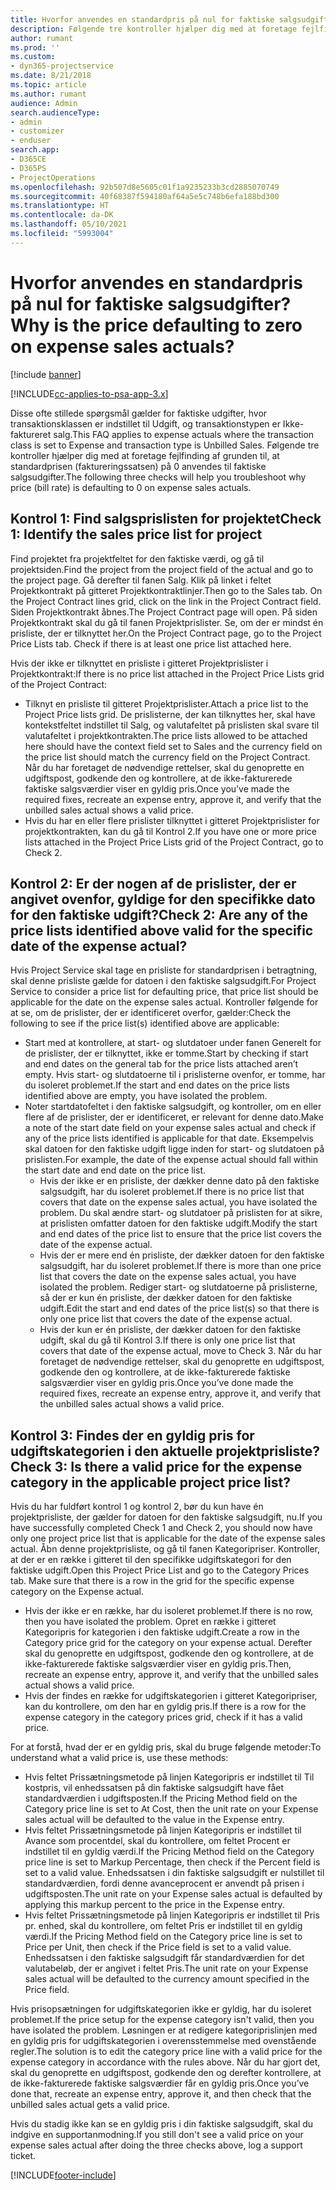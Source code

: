 ```yaml
---
title: Hvorfor anvendes en standardpris på nul for faktiske salgsudgifter?
description: Følgende tre kontroller hjælper dig med at foretage fejlfinding af grunden til, at standardprisen på 0 anvendes til faktiske salgsudgifter.
author: rumant
ms.prod: ''
ms.custom:
- dyn365-projectservice
ms.date: 8/21/2018
ms.topic: article
ms.author: rumant
audience: Admin
search.audienceType:
- admin
- customizer
- enduser
search.app:
- D365CE
- D365PS
- ProjectOperations
ms.openlocfilehash: 92b507d8e5605c01f1a9235233b3cd2885070749
ms.sourcegitcommit: 40f68387f594180af64a5e5c748b6efa188bd300
ms.translationtype: HT
ms.contentlocale: da-DK
ms.lasthandoff: 05/10/2021
ms.locfileid: "5993004"
---
```

# <a name="why-is-the-price-defaulting-to-zero-on-expense-sales-actuals"></a><span data-ttu-id="d7efa-103">Hvorfor anvendes en standardpris på nul for faktiske salgsudgifter?</span><span class="sxs-lookup"><span data-stu-id="d7efa-103">Why is the price defaulting to zero on expense sales actuals?</span></span>

[!include [banner](../includes/psa-now-project-operations.md)]

[!INCLUDE[cc-applies-to-psa-app-3.x](../includes/cc-applies-to-psa-app-3x.md)]

<span data-ttu-id="d7efa-104">Disse ofte stillede spørgsmål gælder for faktiske udgifter, hvor transaktionsklassen er indstillet til Udgift, og transaktionstypen er Ikke-faktureret salg.</span><span class="sxs-lookup"><span data-stu-id="d7efa-104">This FAQ applies to expense actuals where the transaction class is set to Expense and transaction type is Unbilled Sales.</span></span> <span data-ttu-id="d7efa-105">Følgende tre kontroller hjælper dig med at foretage fejlfinding af grunden til, at standardprisen (faktureringssatsen) på 0 anvendes til faktiske salgsudgifter.</span><span class="sxs-lookup"><span data-stu-id="d7efa-105">The following three checks will help you troubleshoot why price (bill rate) is defaulting to 0 on expense sales actuals.</span></span>

## <a name="check-1-identify-the-sales-price-list-for-project"></a><span data-ttu-id="d7efa-106">Kontrol 1: Find salgsprislisten for projektet</span><span class="sxs-lookup"><span data-stu-id="d7efa-106">Check 1: Identify the sales price list for project</span></span>

<span data-ttu-id="d7efa-107">Find projektet fra projektfeltet for den faktiske værdi, og gå til projektsiden.</span><span class="sxs-lookup"><span data-stu-id="d7efa-107">Find the project from the project field of the actual and go to the project page.</span></span> <span data-ttu-id="d7efa-108">Gå derefter til fanen Salg. Klik på linket i feltet Projektkontrakt på gitteret Projektkontraktlinjer.</span><span class="sxs-lookup"><span data-stu-id="d7efa-108">Then go to the Sales tab. On the Project Contract lines grid, click on the link in the Project Contract field.</span></span> <span data-ttu-id="d7efa-109">Siden Projektkontrakt åbnes.</span><span class="sxs-lookup"><span data-stu-id="d7efa-109">The Project Contract page will open.</span></span> <span data-ttu-id="d7efa-110">På siden Projektkontrakt skal du gå til fanen Projektprislister. Se, om der er mindst én prisliste, der er tilknyttet her.</span><span class="sxs-lookup"><span data-stu-id="d7efa-110">On the Project Contract page, go to the Project Price Lists tab. Check if there is at least one price list attached here.</span></span>

<span data-ttu-id="d7efa-111">Hvis der ikke er tilknyttet en prisliste i gitteret Projektprislister i Projektkontrakt:</span><span class="sxs-lookup"><span data-stu-id="d7efa-111">If there is no price list attached in the Project Price Lists grid of the Project Contract:</span></span>

- <span data-ttu-id="d7efa-112">Tilknyt en prisliste til gitteret Projektprislister.</span><span class="sxs-lookup"><span data-stu-id="d7efa-112">Attach a price list to the Project Price lists grid.</span></span> <span data-ttu-id="d7efa-113">De prislisterne, der kan tilknyttes her, skal have kontekstfeltet indstillet til Salg, og valutafeltet på prislisten skal svare til valutafeltet i projektkontrakten.</span><span class="sxs-lookup"><span data-stu-id="d7efa-113">The price lists allowed to be attached here should have the context field set to Sales and the currency field on the price list should match the currency field on the Project Contract.</span></span> <span data-ttu-id="d7efa-114">Når du har foretaget de nødvendige rettelser, skal du genoprette en udgiftspost, godkende den og kontrollere, at de ikke-fakturerede faktiske salgsværdier viser en gyldig pris.</span><span class="sxs-lookup"><span data-stu-id="d7efa-114">Once you’ve made the required fixes, recreate an expense entry, approve it, and verify that the unbilled sales actual shows a valid price.</span></span>
- <span data-ttu-id="d7efa-115">Hvis du har en eller flere prislister tilknyttet i gitteret Projektprislister for projektkontrakten, kan du gå til Kontrol 2.</span><span class="sxs-lookup"><span data-stu-id="d7efa-115">If you have one or more price lists attached in the Project Price Lists grid of the Project Contract, go to Check 2.</span></span>

## <a name="check-2-are-any-of-the-price-lists-identified-above-valid-for-the-specific-date-of-the-expense-actual"></a><span data-ttu-id="d7efa-116">Kontrol 2: Er der nogen af de prislister, der er angivet ovenfor, gyldige for den specifikke dato for den faktiske udgift?</span><span class="sxs-lookup"><span data-stu-id="d7efa-116">Check 2: Are any of the price lists identified above valid for the specific date of the expense actual?</span></span>

<span data-ttu-id="d7efa-117">Hvis Project Service skal tage en prisliste for standardprisen i betragtning, skal denne prisliste gælde for datoen i den faktiske salgsudgift.</span><span class="sxs-lookup"><span data-stu-id="d7efa-117">For Project Service to consider a price list for defaulting price, that price list should be applicable for the date on the expense sales actual.</span></span> <span data-ttu-id="d7efa-118">Kontroller følgende for at se, om de prislister, der er identificeret overfor, gælder:</span><span class="sxs-lookup"><span data-stu-id="d7efa-118">Check the following to see if the price list(s) identified above are applicable:</span></span>

- <span data-ttu-id="d7efa-119">Start med at kontrollere, at start- og slutdatoer under fanen Generelt for de prislister, der er tilknyttet, ikke er tomme.</span><span class="sxs-lookup"><span data-stu-id="d7efa-119">Start by checking if start and end dates on the general tab for the price lists attached aren’t empty.</span></span> <span data-ttu-id="d7efa-120">Hvis start- og slutdatoerne til i prislisterne ovenfor, er tomme, har du isoleret problemet.</span><span class="sxs-lookup"><span data-stu-id="d7efa-120">If the start and end dates on the price lists identified above are empty, you have isolated the problem.</span></span> 
- <span data-ttu-id="d7efa-121">Noter startdatofeltet i den faktiske salgsudgift, og kontroller, om en eller flere af de prislister, der er identificeret, er relevant for denne dato.</span><span class="sxs-lookup"><span data-stu-id="d7efa-121">Make a note of the start date field on your expense sales actual and check if any of the price lists identified is applicable for that date.</span></span> <span data-ttu-id="d7efa-122">Eksempelvis skal datoen for den faktiske udgift ligge inden for start- og slutdatoen på prislisten.</span><span class="sxs-lookup"><span data-stu-id="d7efa-122">For example, the date of the expense actual should fall within the start date and end date on the price list.</span></span> 
    - <span data-ttu-id="d7efa-123">Hvis der ikke er en prisliste, der dækker denne dato på den faktiske salgsudgift, har du isoleret problemet.</span><span class="sxs-lookup"><span data-stu-id="d7efa-123">If there is no price list that covers that date on the expense sales actual, you have isolated the problem.</span></span> <span data-ttu-id="d7efa-124">Du skal ændre start- og slutdatoer på prislisten for at sikre, at prislisten omfatter datoen for den faktiske udgift.</span><span class="sxs-lookup"><span data-stu-id="d7efa-124">Modify the start and end dates of the price list to ensure that the price list covers the date of the expense actual.</span></span> 
    - <span data-ttu-id="d7efa-125">Hvis der er mere end én prisliste, der dækker datoen for den faktiske salgsudgift, har du isoleret problemet.</span><span class="sxs-lookup"><span data-stu-id="d7efa-125">If there is more than one price list that covers the date on the expense sales actual, you have isolated the problem.</span></span> <span data-ttu-id="d7efa-126">Rediger start- og slutdatoerne på prislisterne, så der er kun én prisliste, der dækker datoen for den faktiske udgift.</span><span class="sxs-lookup"><span data-stu-id="d7efa-126">Edit the start and end dates of the price list(s) so that there is only one price list that covers the date of the expense actual.</span></span> 
    - <span data-ttu-id="d7efa-127">Hvis der kun er én prisliste, der dækker datoen for den faktiske udgift, skal du gå til Kontrol 3.</span><span class="sxs-lookup"><span data-stu-id="d7efa-127">If there is only one price list that covers that date of the expense actual, move to Check 3.</span></span>
<span data-ttu-id="d7efa-128">Når du har foretaget de nødvendige rettelser, skal du genoprette en udgiftspost, godkende den og kontrollere, at de ikke-fakturerede faktiske salgsværdier viser en gyldig pris.</span><span class="sxs-lookup"><span data-stu-id="d7efa-128">Once you’ve done made the required fixes, recreate an expense entry, approve it, and verify that the unbilled sales actual shows a valid price.</span></span>

## <a name="check-3-is-there-a-valid-price-for-the-expense-category-in-the-applicable-project-price-list"></a><span data-ttu-id="d7efa-129">Kontrol 3: Findes der en gyldig pris for udgiftskategorien i den aktuelle projektprisliste?</span><span class="sxs-lookup"><span data-stu-id="d7efa-129">Check 3: Is there a valid price for the expense category in the applicable project price list?</span></span> 

<span data-ttu-id="d7efa-130">Hvis du har fuldført kontrol 1 og kontrol 2, bør du kun have én projektprisliste, der gælder for datoen for den faktiske salgsudgift, nu.</span><span class="sxs-lookup"><span data-stu-id="d7efa-130">If you have successfully completed Check 1 and Check 2, you should now have only one project price list that is applicable for the date of the expense sales actual.</span></span> <span data-ttu-id="d7efa-131">Åbn denne projektprisliste, og gå til fanen Kategoripriser. Kontroller, at der er en række i gitteret til den specifikke udgiftskategori for den faktiske udgift.</span><span class="sxs-lookup"><span data-stu-id="d7efa-131">Open this Project Price List and go to the Category Prices tab. Make sure that there is a row in the grid for the specific expense category on the Expense actual.</span></span>
 
- <span data-ttu-id="d7efa-132">Hvis der ikke er en række, har du isoleret problemet.</span><span class="sxs-lookup"><span data-stu-id="d7efa-132">If there is no row, then you have isolated the problem.</span></span> <span data-ttu-id="d7efa-133">Opret en række i gitteret Kategoripris for kategorien i den faktiske udgift.</span><span class="sxs-lookup"><span data-stu-id="d7efa-133">Create a row in the Category price grid for the category on your expense actual.</span></span> <span data-ttu-id="d7efa-134">Derefter skal du genoprette en udgiftspost, godkende den og kontrollere, at de ikke-fakturerede faktiske salgsværdier viser en gyldig pris.</span><span class="sxs-lookup"><span data-stu-id="d7efa-134">Then, recreate an expense entry, approve it, and verify that the unbilled sales actual shows a valid price.</span></span> 
- <span data-ttu-id="d7efa-135">Hvis der findes en række for udgiftskategorien i gitteret Kategoripriser, kan du kontrollere, om den har en gyldig pris.</span><span class="sxs-lookup"><span data-stu-id="d7efa-135">If there is a row for the expense category in the category prices grid, check if it has a valid price.</span></span>

<span data-ttu-id="d7efa-136">For at forstå, hvad der er en gyldig pris, skal du bruge følgende metoder:</span><span class="sxs-lookup"><span data-stu-id="d7efa-136">To understand what a valid price is, use these methods:</span></span>

- <span data-ttu-id="d7efa-137">Hvis feltet Prissætningsmetode på linjen Kategoripris er indstillet til Til kostpris, vil enhedssatsen på din faktiske salgsudgift have fået standardværdien i udgiftsposten.</span><span class="sxs-lookup"><span data-stu-id="d7efa-137">If the Pricing Method field on the Category price line is set to At Cost, then the unit rate on your Expense sales actual will be defaulted to the value in the Expense entry.</span></span>
- <span data-ttu-id="d7efa-138">Hvis feltet Prissætningsmetode på linjen Kategoripris er indstillet til Avance som procentdel, skal du kontrollere, om feltet Procent er indstillet til en gyldig værdi.</span><span class="sxs-lookup"><span data-stu-id="d7efa-138">If the Pricing Method field on the Category price line is set to Markup Percentage, then check if the Percent field is set to a valid value.</span></span> <span data-ttu-id="d7efa-139">Enhedssatsen i din faktiske salgsudgift er nulstillet til standardværdien, fordi denne avanceprocent er anvendt på prisen i udgiftsposten.</span><span class="sxs-lookup"><span data-stu-id="d7efa-139">The unit rate on your Expense sales actual is defaulted by applying this markup percent to the price in the Expense entry.</span></span>
- <span data-ttu-id="d7efa-140">Hvis feltet Prissætningsmetode på linjen Kategoripris er indstillet til Pris pr. enhed, skal du kontrollere, om feltet Pris er indstillet til en gyldig værdi.</span><span class="sxs-lookup"><span data-stu-id="d7efa-140">If the Pricing Method field on the Category price line is set to Price per Unit, then check if the Price field is set to a valid value.</span></span> <span data-ttu-id="d7efa-141">Enhedssatsen i den faktiske salgsudgift får standardværdien for det valutabeløb, der er angivet i feltet Pris.</span><span class="sxs-lookup"><span data-stu-id="d7efa-141">The unit rate on your Expense sales actual will be defaulted to the currency amount specified in the Price field.</span></span>

<span data-ttu-id="d7efa-142">Hvis prisopsætningen for udgiftskategorien ikke er gyldig, har du isoleret problemet.</span><span class="sxs-lookup"><span data-stu-id="d7efa-142">If the price setup for the expense category isn't valid, then you have isolated the problem.</span></span> <span data-ttu-id="d7efa-143">Løsningen er at redigere kategoriprislinjen med en gyldig pris for udgiftskategorien i overensstemmelse med ovenstående regler.</span><span class="sxs-lookup"><span data-stu-id="d7efa-143">The solution is to edit the category price line with a valid price for the expense category in accordance with the rules above.</span></span> <span data-ttu-id="d7efa-144">Når du har gjort det, skal du genoprette en udgiftspost, godkende den og derefter kontrollere, at de ikke-fakturerede faktiske salgsværdier får en gyldig pris.</span><span class="sxs-lookup"><span data-stu-id="d7efa-144">Once you’ve done that, recreate an expense entry, approve it, and then check that the unbilled sales actual gets a valid price.</span></span>

<span data-ttu-id="d7efa-145">Hvis du stadig ikke kan se en gyldig pris i din faktiske salgsudgift, skal du indgive en supportanmodning.</span><span class="sxs-lookup"><span data-stu-id="d7efa-145">If you still don't see a valid price on your expense sales actual after doing the three checks above, log a support ticket.</span></span>




[!INCLUDE[footer-include](../includes/footer-banner.md)]